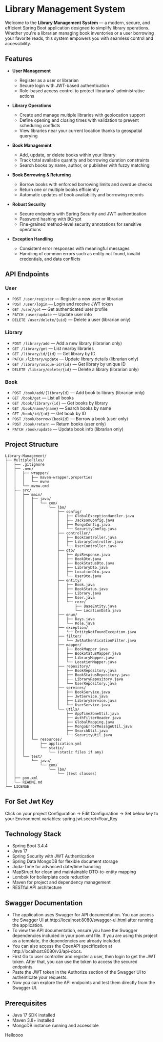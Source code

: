 # Library Management System

Welcome to the **Library Management System** — a modern, secure, and efficient Spring Boot application designed to simplify library operations. Whether you're a librarian managing book inventories or a user borrowing your favorite reads, this system empowers you with seamless control and accessibility.


## Features

- **User Management**
  - Register as a user or librarian
  - Secure login with JWT-based authentication
  - Role-based access control to protect librarians' administrative actions

- **Library Operations**
  - Create and manage multiple libraries with geolocation support
  - Define opening and closing times with validation to prevent scheduling conflicts
  - View libraries near your current location thanks to geospatial querying

- **Book Management**
  - Add, update, or delete books within your library
  - Track total available quantity and borrowing duration constraints
  - Search books by name, author, or publisher with fuzzy matching

- **Book Borrowing & Returning**
  - Borrow books with enforced borrowing limits and overdue checks
  - Return one or multiple books efficiently
  - Automatic updates of book availability and borrowing records

- **Robust Security**
  - Secure endpoints with Spring Security and JWT authentication
  - Password hashing with BCrypt
  - Fine-grained method-level security annotations for sensitive operations

- **Exception Handling**
  - Consistent error responses with meaningful messages
  - Handling of common errors such as entity not found, invalid credentials, and data conflicts

## API Endpoints

### User
- `POST /user/register` — Register a new user or librarian
- `POST /user/login` — Login and receive JWT token
- `GET /user/get` — Get authenticated user profile
- `PATCH /user/update` — Update user info
- `DELETE /user/delete/{uid}` — Delete a user (librarian only)

### Library
- `POST /library/add` — Add a new library (librarian only)
- `GET /library/get` — List nearby libraries
- `GET /library/id/{id}` — Get library by ID
- `PATCH /library/update` — Update library details (librarian only)
- `GET /library/unique-id/{id}` — Get library by unique ID
- `DELETE /library/delete/{id}` — Delete a library (librarian only)

### Book
- `POST /book/add/{libraryId}` — Add book to library (librarian only)
- `GET /book/get` — List all books
- `GET /book/library/{id}` — Get books by library
- `GET /book/name/{name}` — Search books by name
- `GET /book/id/{id}` — Get book by ID
- `POST /book/borrow/{bookId}` — Borrow a book (user only)
- `POST /book/return` — Return books (user only)
- `PATCH /book/update` — Update book info (librarian only)

## Project Structure

    Library-Management/
    ├── MultipleFiles/
    │   ├── .gitignore
    │   ├── .mvn/
    │   │   ├── wrapper/
    │   │   │   ├── maven-wrapper.properties
    │   │   │   └── mvnw
    │   │   └── mvnw.cmd
    │   ├── src/
    │   │   ├── main/
    │   │   │   ├── java/
    │   │   │   │   └── com/
    │   │   │   │       └── lbm/
    │   │   │   │           ├── config/
    │   │   │   │           │   ├── GlobalExceptionHandler.java
    │   │   │   │           │   ├── JacksonConfig.java
    │   │   │   │           │   ├── MongoConfig.java
    │   │   │   │           │   └── SecurityConfig.java
    │   │   │   │           ├── controller/
    │   │   │   │           │   ├── BookController.java
    │   │   │   │           │   ├── LibraryController.java
    │   │   │   │           │   └── UserController.java
    │   │   │   │           ├── dto/
    │   │   │   │           │   ├── ApiResponse.java
    │   │   │   │           │   ├── BookDto.java
    │   │   │   │           │   ├── BookStatusDto.java
    │   │   │   │           │   ├── LibraryDto.java
    │   │   │   │           │   ├── LocationDto.java
    │   │   │   │           │   └── UserDto.java
    │   │   │   │           ├── entity/
    │   │   │   │           │   ├── Book.java
    │   │   │   │           │   ├── BookStatus.java
    │   │   │   │           │   ├── Library.java
    │   │   │   │           │   ├── User.java
    │   │   │   │           │   └── core/
    │   │   │   │           │       ├── BaseEntity.java
    │   │   │   │           │       └── LocationData.java
    │   │   │   │           ├── enum/
    │   │   │   │           │   ├── Days.java
    │   │   │   │           │   └── Role.java
    │   │   │   │           ├── exception/
    │   │   │   │           │   └── EntityNotFoundException.java
    │   │   │   │           ├── filter/
    │   │   │   │           │   └── JwtAuthenticationFilter.java
    │   │   │   │           ├── mapper/
    │   │   │   │           │   ├── BookMapper.java
    │   │   │   │           │   ├── BookStatusMapper.java
    │   │   │   │           │   ├── LibraryMapper.java
    │   │   │   │           │   └── LocationMapper.java
    │   │   │   │           ├── repository/
    │   │   │   │           │   ├── BookRepository.java
    │   │   │   │           │   ├── BookStatusRepository.java
    │   │   │   │           │   ├── LibraryRepository.java
    │   │   │   │           │   └── UserRepository.java
    │   │   │   │           ├── services/
    │   │   │   │           │   ├── BookService.java
    │   │   │   │           │   ├── JwtService.java
    │   │   │   │           │   ├── LibraryService.java
    │   │   │   │           │   └── UserService.java
    │   │   │   │           └── utils/
    │   │   │   │               ├── AppTimeZoneUtil.java
    │   │   │   │               ├── AuthFilterHeader.java
    │   │   │   │               ├── GlobalMapping.java
    │   │   │   │               ├── MongoErrorMessageUtil.java
    │   │   │   │               ├── SearchUtil.java
    │   │   │   │               └── SecurityUtil.java
    │   │   │   └── resources/
    │   │   │       ├── application.yml
    │   │   │       └── static/
    │   │   │           └── (static files if any)
    │   │   └── test/
    │   │       └── java/
    │   │           └── com/
    │   │               └── lbm/
    │   │                   └── (test classes)
    │   ├── pom.xml
    │   └── README.md
    └── LICENSE


## For Set Jwt Key

Click on your project Configuration -> Edit Configuration -> 
Set below key to your Environment variables:
spring.jwt.secret=Your_Key

## Technology Stack

- Spring Boot 3.4.4
- Java 17
- Spring Security with JWT Authentication
- Spring Data MongoDB for flexible document storage
- Joda-Time for advanced date/time handling
- MapStruct for clean and maintainable DTO-to-entity mapping
- Lombok for boilerplate code reduction
- Maven for project and dependency management
- RESTful API architecture

## Swagger Documentation

- The application uses Swagger for API documentation. You can access the Swagger UI at http://localhost:8080/swagger-ui.html after running the application.
- To view the API documentation, ensure you have the Swagger dependencies included in your pom.xml file. If you are using this project as a template, the dependencies are already included.
- You can also access the OpenAPI specification at http://localhost:8080/v3/api-docs.
- First Go to user controller and register a user, then login to get the JWT token. After that, you can use the token to access the secured endpoints.
- Paste the JWT token in the Authorize section of the Swagger UI to authenticate your requests.
- Now you can explore the API endpoints and test them directly from the Swagger UI.

## Prerequisites

- Java 17 SDK installed
- Maven 3.8+ installed
- MongoDB instance running and accessible


Helloooo